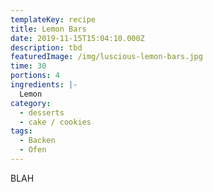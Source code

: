 ```yaml
---
templateKey: recipe
title: Lemon Bars
date: 2019-11-15T15:04:10.000Z
description: tbd
featuredImage: /img/luscious-lemon-bars.jpg
time: 30
portions: 4
ingredients: |-
  Lemon
category:
  - desserts
  - cake / cookies
tags:
  - Backen
  - Ofen
---
```


BLAH
